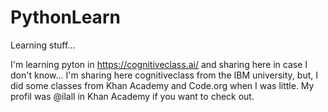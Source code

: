 # PythonLearn
Learning stuff...


I'm learning pyton in https://cognitiveclass.ai/ and sharing here in case I don't know...
I'm sharing here cognitiveclass from the IBM university, but, I did some classes from Khan Academy and Code.org when I was little.
My profil was @ilall in Khan Academy if you want to check out.

